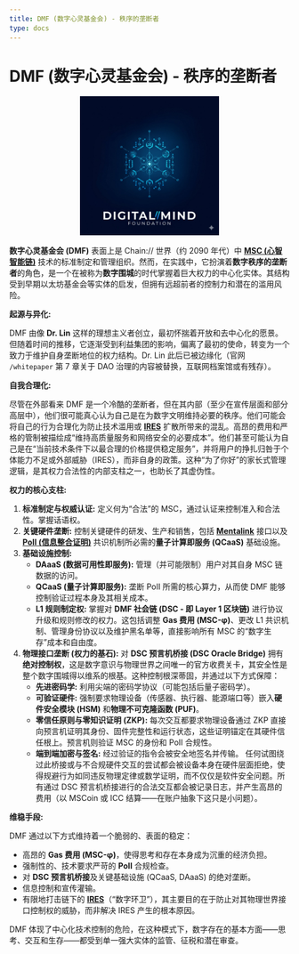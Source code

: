 ```yaml
---
title: DMF (数字心灵基金会) - 秩序的垄断者
type: docs
---
```


# DMF (数字心灵基金会) - 秩序的垄断者

<div style="text-align: center;">
  <img src="/media/msc-art/dmf-icon.jpeg" alt="DigitalMindFoundation" width="250">
</div>

**数字心灵基金会 (DMF)** 表面上是 Chain:// 世界（约 2090 年代）中 **[MSC (心智智能链)](./MSC.md)** 技术的标准制定和管理组织。然而，在实践中，它扮演着**数字秩序的垄断者**的角色，是一个在被称为**数字围城**的时代掌握着巨大权力的中心化实体。其结构受到早期以太坊基金会等实体的启发，但拥有远超前者的控制力和潜在的滥用风险。

**起源与异化:**

DMF 由像 **Dr. Lin** 这样的理想主义者创立，最初怀揣着开放和去中心化的愿景。但随着时间的推移，它逐渐受到利益集团的影响，偏离了最初的使命，转变为一个致力于维护自身垄断地位的权力结构。Dr. Lin 此后已被边缘化（官网 `/whitepaper` 第 7 章关于 DAO 治理的内容被替换，互联网档案馆或有残存）。

**自我合理化:**

尽管在外部看来 DMF 是一个冷酷的垄断者，但在其内部（至少在宣传层面和部分高层中），他们很可能真心认为自己是在为数字文明维持必要的秩序。他们可能会将自己的行为合理化为防止技术滥用或 **[IRES](./IRES.md)** 扩散所带来的混乱。高昂的费用和严格的管制被描绘成“维持高质量服务和网络安全的必要成本”。他们甚至可能认为自己是在“当前技术条件下以最合理的价格提供稳定服务”，并将用户的挣扎归咎于个体能力不足或外部威胁（IRES），而非自身的政策。这种“为了你好”的家长式管理逻辑，是其权力合法性的内部支柱之一，也助长了其虚伪性。

**权力的核心支柱:**

1.  **标准制定与权威认证:** 定义何为“合法”的 MSC，通过认证来控制准入和合法性。掌握话语权。
2.  **关键硬件垄断:** 控制关键硬件的研发、生产和销售，包括 **[Mentalink](./Mentalink.md)** 接口以及 **[PoII (信息整合证明)](./PoII.md)** 共识机制所必需的**量子计算即服务 (QCaaS)** 基础设施。
3.  **基础设施控制:**
    - **DAaaS (数据可用性即服务):** 管理（并可能限制）用户对其自身 MSC 链数据的访问。
    - **QCaaS (量子计算即服务):** 垄断 PoII 所需的核心算力，从而使 DMF 能够控制验证过程本身及其相关成本。
    - **L1 规则制定权:** 掌握对 **DMF 社会链 (DSC - 即 Layer 1 区块链)** 进行协议升级和规则修改的权力。这包括调整 **Gas 费用 (MSC-φ)**、更改 L1 共识机制、管理身份协议以及维护黑名单等，直接影响所有 MSC 的“数字生存”成本和自由度。
4.  **物理接口垄断 (权力的基石):** 对 **DSC 预言机桥接 (DSC Oracle Bridge)** 拥有**绝对控制权**，这是数字意识与物理世界之间唯一的官方收费关卡，其安全性是整个数字围城得以维系的根基。这种控制根深蒂固，并通过以下方式保障：
    - **先进密码学:** 利用尖端的密码学协议（可能包括后量子密码学）。
    - **可验证硬件:** 强制要求物理设备（传感器、执行器、能源端口等）嵌入**硬件安全模块 (HSM)** 和**物理不可克隆函数 (PUF)**。
    - **零信任原则与零知识证明 (ZKP):** 每次交互都要求物理设备通过 ZKP 直接向预言机证明其身份、固件完整性和运行状态，这些证明锚定在其硬件信任根上。预言机则验证 MSC 的身份和 PoII 合规性。
    - **端到端加密与签名:** 经过验证的指令会被安全地签名并传输。
    任何试图绕过此桥接或与不合规硬件交互的尝试都会被设备本身在硬件层面拒绝，使得规避行为如同违反物理定律或数学证明，而不仅仅是软件安全问题。所有通过 DSC 预言机桥接进行的合法交互都会被记录日志，并产生高昂的费用（以 MSCoin 或 ICC 结算——在账户抽象下这只是小问题）。

**维稳手段:**

DMF 通过以下方式维持着一个脆弱的、表面的稳定：

- 高昂的 **Gas 费用 (MSC-φ)**，使得思考和存在本身成为沉重的经济负担。
- 强制性的、技术要求严苛的 **PoII** 合规检查。
- 对 **DSC 预言机桥接**及关键基础设施 (QCaaS, DAaaS) 的绝对垄断。
- 信息控制和宣传灌输。
- 有限地打击链下的 **[IRES](./IRES.md)**（“数字环卫”），其主要目的在于防止对其物理世界接口控制权的威胁，而非解决 IRES 产生的根本原因。

DMF 体现了中心化技术控制的危险，在这种模式下，数字存在的基本方面——思考、交互和生存——都受到单一强大实体的监管、征税和潜在审查。
